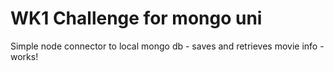 # WK1 Challenge for mongo uni

Simple node connector to local mongo db - saves and retrieves movie info - works!

